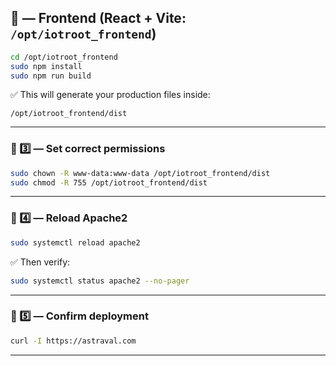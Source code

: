 ## 🧩 — Frontend (React + Vite: `/opt/iotroot_frontend`)

```bash
cd /opt/iotroot_frontend
sudo npm install
sudo npm run build
```

✅ This will generate your production files inside:

```
/opt/iotroot_frontend/dist
```

---

### 🧩 3️⃣ — Set correct permissions

```bash
sudo chown -R www-data:www-data /opt/iotroot_frontend/dist
sudo chmod -R 755 /opt/iotroot_frontend/dist
```

---

### 🧩 4️⃣ — Reload Apache2

```bash
sudo systemctl reload apache2
```

✅ Then verify:

```bash
sudo systemctl status apache2 --no-pager
```

---

### 🧩 5️⃣ — Confirm deployment
```bash
curl -I https://astraval.com
```

---
